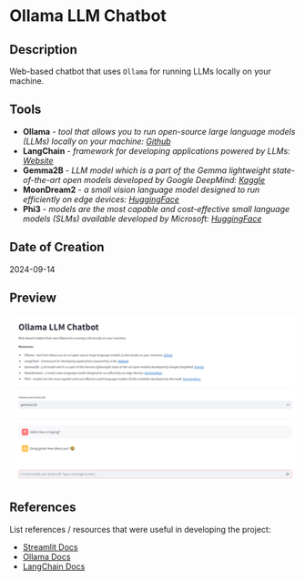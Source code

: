 # Ollama LLM Chatbot

## Description

Web-based chatbot that uses `Ollama` for running LLMs locally on your machine.

## Tools

* **Ollama** - *tool that allows you to run open-source large language models (LLMs) locally on your machine: [Github](https://github.com/ollama/ollama)*
* **LangChain** - *framework for developing applications powered by LLMs: [Website](https://www.langchain.com/)*
* **Gemma2B** - *LLM model which is a part of the Gemma lightweight state-of-the-art open models developed by Google DeepMind: [Kaggle](https://www.kaggle.com/models/google/gemma)*
* **MoonDream2** - *a small vision language model designed to run efficiently on edge devices: [HuggingFace](https://huggingface.co/vikhyatk/moondream2)*
* **Phi3** - *models are the most capable and cost-effective small language models (SLMs) available developed by Microsoft: [HuggingFace](https://huggingface.co/docs/transformers/main/en/model_doc/phi3)*

## Date of Creation

2024-09-14

## Preview

![Project Preview](imgs/project-preview.png)

## References

List references / resources that were useful in developing the project:

- [Streamlit Docs](https://docs.streamlit.io/)
- [Ollama Docs](https://ollama.com/)
- [LangChain Docs](https://www.langchain.com/docs/)